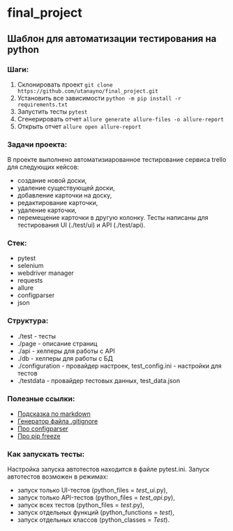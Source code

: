 # final_project

## Шаблон для автоматизации тестирования на python

### Шаги:
1. Склонировать проект `git clone https://github.com/utanayno/final_project.git`
2. Установить все зависимости `python -m pip install -r requirements.txt`
3. Запустить тесты `pytest`
4. Сгенерировать отчет `allure generate allure-files -o allure-report`
5. Открыть отчет `allure open allure-report`

### Задачи проекта:
В проекте выполнено автоматизиарованное тестирование сервиса trello для следующих кейсов:
- создание новой доски,
- удаление существующей доски,
- добавление карточки на доску,
- редактирование карточки,
- удаление карточки,
- перемещение карточки в другую колонку.
Тесты написаны для тестирования UI (./test/ui) и API (./test/api).

### Стек:
- pytest
- selenium
- webdriver manager
- requests
- allure
- configparser
- json

### Структура:
- ./test - тесты
- ./page - описание страниц
- ./api - хелперы для работы с API
- ./db - хелперы для работы с БД
- ./configuration - провайдер настроек,
    test_config.ini - настройки для тестов
- ./testdata - провайдер тестовых данных,
    test_data.json


### Полезные ссылки:
- [Подсказка по markdown](https://www.markdownguide.org/)
- [Генератор файла .gitignore](https://www.toptal.com/developers/gitignore/)
- [Про configparser](https://docs.python.org/3/library/configparser.html)
- [Про pip freeze](https://pip.pypa.io/en/stable/cli/pip_freeze/)


### Как запускать тесты:
Настройка запуска автотестов находится в файле pytest.ini. 
Запуск автотестов возможен в режимах:
- запуск только UI-тестов (python_files = *test_ui*.py),
- запуск только API-тестов (python_files = *test_api*.py),
- запуск всех тестов (python_files = *test*.py),
- запуск отдельных функций (python_functions = *test*),
- запуск отдельных классов (python_classes = *Test*).

